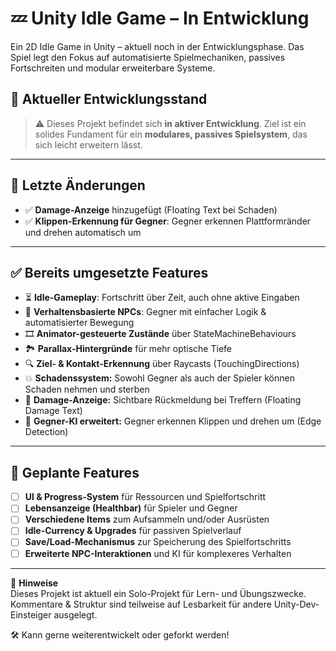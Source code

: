 # 💤 Unity Idle Game – In Entwicklung

Ein 2D Idle Game in Unity – aktuell noch in der Entwicklungsphase. Das Spiel legt den Fokus auf automatisierte Spielmechaniken, passives Fortschreiten und modular erweiterbare Systeme.

## 🧪 Aktueller Entwicklungsstand

> ⚠️ Dieses Projekt befindet sich **in aktiver Entwicklung**. Ziel ist ein solides Fundament für ein **modulares, passives Spielsystem**, das sich leicht erweitern lässt.

---

## 🔄 Letzte Änderungen

- ✅ **Damage-Anzeige** hinzugefügt (Floating Text bei Schaden)
- ✅ **Klippen-Erkennung für Gegner**: Gegner erkennen Plattformränder und drehen automatisch um

---

## ✅ Bereits umgesetzte Features

- ⏳ **Idle-Gameplay**: Fortschritt über Zeit, auch ohne aktive Eingaben
- 🧠 **Verhaltensbasierte NPCs**: Gegner mit einfacher Logik & automatisierter Bewegung
- 🎞️ **Animator-gesteuerte Zustände** über StateMachineBehaviours
- 🏞️ **Parallax-Hintergründe** für mehr optische Tiefe
- 🔍 **Ziel- & Kontakt-Erkennung** über Raycasts (TouchingDirections)
- 💥 **Schadenssystem:** Sowohl Gegner als auch der Spieler können Schaden nehmen und sterben
- 💬 **Damage-Anzeige:** Sichtbare Rückmeldung bei Treffern (Floating Damage Text)
- 🧱 **Gegner-KI erweitert:** Gegner erkennen Klippen und drehen um (Edge Detection)

---

## 🧩 Geplante Features

- [ ] **UI & Progress-System** für Ressourcen und Spielfortschritt
- [ ] **Lebensanzeige (Healthbar)** für Spieler und Gegner
- [ ] **Verschiedene Items** zum Aufsammeln und/oder Ausrüsten
- [ ] **Idle-Currency & Upgrades** für passiven Spielverlauf
- [ ] **Save/Load-Mechanismus** zur Speicherung des Spielfortschritts
- [ ] **Erweiterte NPC-Interaktionen** und KI für komplexeres Verhalten

---


📌 **Hinweise**  
Dieses Projekt ist aktuell ein Solo-Projekt für Lern- und Übungszwecke.  
Kommentare & Struktur sind teilweise auf Lesbarkeit für andere Unity-Dev-Einsteiger ausgelegt.  

🛠️ Kann gerne weiterentwickelt oder geforkt werden!
